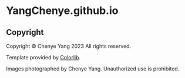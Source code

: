 # YangChenye.github.io

## Copyright
Copyright © Chenye Yang 2023 All rights reserved. 

Template provided by [Colorlib](https://colorlib.com). 

Images photographed by Chenye Yang. Unauthorized use is prohibited. 
